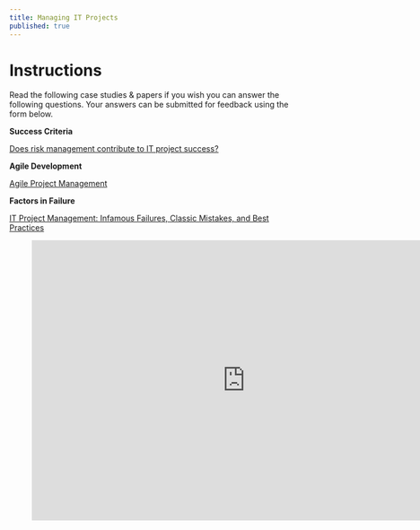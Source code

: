 ```yaml
---
title: Managing IT Projects
published: true
---
```


# Instructions


Read the following case studies & papers if you wish you can answer the following questions. Your answers can be submitted for feedback using the form below. 


**Success Criteria**

[Does risk management contribute to IT project success?](http://web.nchu.edu.tw/pweb/users/arborfish/lesson/10489.pdf)


**Agile Development**

[Agile Project Management](https://www.researchgate.net/profile/Michael_Karlesky/publication/229042037_Agile_Project_Management/links/5512b1c70cf270fd7e3332b1.pdf)


**Factors in Failure**

[IT Project Management: Infamous
Failures, Classic Mistakes, and Best
Practices](http://www2.comm.virginia.edu/cmit/Research/MISQE%206-07.pdf)






<figure>
<iframe src="https://docs.google.com/forms/d/e/1FAIpQLSdGR04nRw_zcM9HitnWqeRD0UxpyKGcq5zsRWWoasfesZeGsQ/viewform?embedded=true" width="760" height="500" frameborder="0" marginheight="0" marginwidth="0">Loading...</iframe>
  </figure>

